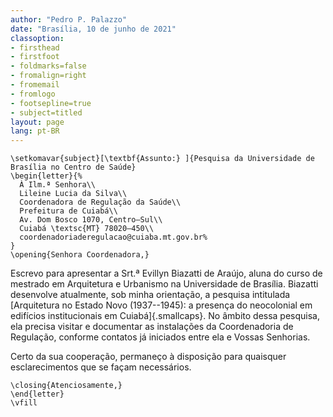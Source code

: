 ```yaml
---
author: "Pedro P. Palazzo"
date: "Brasília, 10 de junho de 2021"
classoption:
- firsthead
- firstfoot
- foldmarks=false
- fromalign=right
- fromemail
- fromlogo
- footsepline=true
- subject=titled
layout: page
lang: pt-BR
---
```


```{=latex}
\setkomavar{subject}[\textbf{Assunto:} ]{Pesquisa da Universidade de Brasília no Centro de Saúde}
\begin{letter}{%
  À Ilm.ª Senhora\\
  Lileine Lucia da Silva\\
  Coordenadora de Regulação da Saúde\\
  Prefeitura de Cuiabá\\
  Av. Dom Bosco 1070, Centro–Sul\\
  Cuiabá \textsc{MT} 78020–450\\
  coordenadoriaderegulacao@cuiaba.mt.gov.br%
}
\opening{Senhora Coordenadora,}
```

Escrevo para apresentar a Srt.ª Evillyn Biazatti de Araújo, aluna do
curso de mestrado em Arquitetura e Urbanismo na Universidade de
Brasília. Biazatti desenvolve atualmente, sob minha orientação, a
pesquisa intitulada [Arquitetura no Estado Novo (1937--1945): a presença
do neocolonial em edifícios institucionais em Cuiabá]{.smallcaps}. No
âmbito dessa pesquisa, ela precisa visitar e documentar as instalações
da Coordenadoria de Regulação, conforme contatos já iniciados entre ela
e Vossas Senhorias.

Certo da sua cooperação, permaneço à disposição para quaisquer
esclarecimentos que se façam necessários.

```{=latex}
\closing{Atenciosamente,}
\end{letter}
\vfill
```
